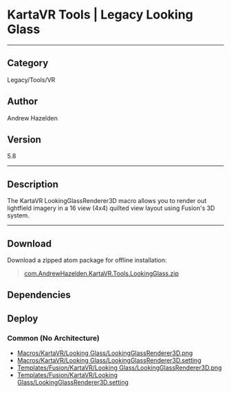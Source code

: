 # KartaVR Tools | Legacy Looking Glass
___

## Category
Legacy/Tools/VR

## Author
Andrew Hazelden

## Version
5.8

___

## Description
<p>The KartaVR LookingGlassRenderer3D macro allows you to render out lightfield imagery in a 16 view (4x4) quilted view layout using Fusion's 3D system.</p>

___

## Download

Download a zipped atom package for offline installation:
> [com.AndrewHazelden.KartaVR.Tools.LookingGlass.zip](https://gitlab.com/WeSuckLess/Reactor/-/archive/master/Reactor-master.zip?path=Atoms/com.AndrewHazelden.KartaVR.Tools.LookingGlass)  

## Dependencies

## Deploy

### Common (No Architecture)

<ul>
<li><a href="https://gitlab.com/WeSuckLess/Reactor/-/blob/master/Atoms/com.AndrewHazelden.KartaVR.Tools.LookingGlass/Macros/KartaVR/Looking Glass/LookingGlassRenderer3D.png?ref_type=heads">Macros/KartaVR/Looking Glass/LookingGlassRenderer3D.png</a></li>
<li><a href="https://gitlab.com/WeSuckLess/Reactor/-/blob/master/Atoms/com.AndrewHazelden.KartaVR.Tools.LookingGlass/Macros/KartaVR/Looking Glass/LookingGlassRenderer3D.setting?ref_type=heads">Macros/KartaVR/Looking Glass/LookingGlassRenderer3D.setting</a></li>
<li><a href="https://gitlab.com/WeSuckLess/Reactor/-/blob/master/Atoms/com.AndrewHazelden.KartaVR.Tools.LookingGlass/Templates/Fusion/KartaVR/Looking Glass/LookingGlassRenderer3D.png?ref_type=heads">Templates/Fusion/KartaVR/Looking Glass/LookingGlassRenderer3D.png</a></li>
<li><a href="https://gitlab.com/WeSuckLess/Reactor/-/blob/master/Atoms/com.AndrewHazelden.KartaVR.Tools.LookingGlass/Templates/Fusion/KartaVR/Looking Glass/LookingGlassRenderer3D.setting?ref_type=heads">Templates/Fusion/KartaVR/Looking Glass/LookingGlassRenderer3D.setting</a></li>
</ul>
